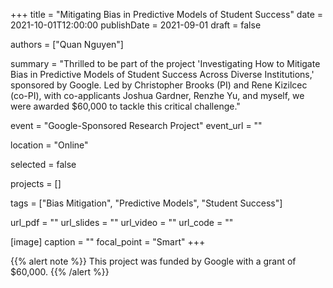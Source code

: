 +++
title = "Mitigating Bias in Predictive Models of Student Success"
date = 2021-10-01T12:00:00
publishDate = 2021-09-01
draft = false

authors = ["Quan Nguyen"]

summary = "Thrilled to be part of the project 'Investigating How to Mitigate Bias in Predictive Models of Student Success Across Diverse Institutions,' sponsored by Google. Led by Christopher Brooks (PI) and Rene Kizilcec (co-PI), with co-applicants Joshua Gardner, Renzhe Yu, and myself, we were awarded $60,000 to tackle this critical challenge."

event = "Google-Sponsored Research Project"
event_url = ""

location = "Online"

selected = false

projects = []

tags = ["Bias Mitigation", "Predictive Models", "Student Success"]

url_pdf = ""
url_slides = ""
url_video = ""
url_code = ""

[image]
  caption = ""
  focal_point = "Smart"
+++

{{% alert note %}}
This project was funded by Google with a grant of $60,000.
{{% /alert %}}
